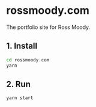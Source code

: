 # rossmoody.com

The portfolio site for Ross Moody.

## 1. Install

```bash
cd rossmoody.com
yarn
```

## 2. Run

```bash
yarn start
```
